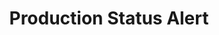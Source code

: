 ---
layout: article
title: Production Status Alert
description: 
  - This template displays the current status of the production and displays a clear warning message in case of errors. This allows errors to be detected and resolved quickly.
lang: en
weight: 500
isDraft: false
ref: Production-Status-Alert
category:
  - Production
  - Alert
  - Status
image: Production-Status-Alert.png
download: Production-Status-Alert.pbmx
overview_description:
overview_benefits:
overview_data_sources:
---